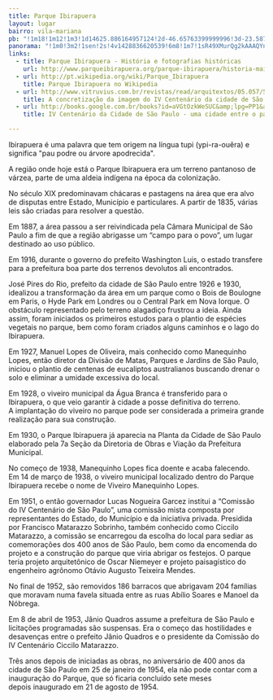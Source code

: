 ```yaml
---
title: Parque Ibirapuera
layout: lugar
bairro: vila-mariana
pb: "!1m18!1m12!1m3!1d14625.886164957124!2d-46.65763399999996!3d-23.587416000000008!2m3!1f0!2f0!3f0!3m2!1i1024!2i768!4f13.1!3m3!1m2!1s0x94ce59f1069d11d1%3A0xcb936109af9ce541!2sIbirapuera+Park!5e0!3m2!1sen!2sbr!4v1427341386106"
panorama: "!1m0!3m2!1sen!2s!4v1428836620539!6m8!1m7!1sR49XMurQg2kAAAQYn8lKWg!2m2!1d-23.586272!2d-46.655585!3f18.622810298858838!4f-7.945617275002036!5f0.4000000000000002"
links: 
  - title: Parque Ibirapuera - História e fotografias históricas
    url: http://www.parqueibirapuera.org/parque-ibirapuera/historia-mais-completa/    	
  - url: http://pt.wikipedia.org/wiki/Parque_Ibirapuera
    title: Parque Ibirapuera no Wikipedia
  - url: http://www.vitruvius.com.br/revistas/read/arquitextos/05.057/507
    title: A concretização da imagem do IV Centenário da cidade de São Paulo - o Parque do Ibirapuera
  - url: http://books.google.com.br/books?id=aVGtOzkWeSUC&amp;lpg=PP1&amp;pg=PA78#v=twopage&amp;q&amp;f=false
    title: IV Centenário da Cidade de São Paulo - uma cidade entre o passado e o futuro

---
```

Ibirapuera é uma palavra que tem origem na língua tupi (ypi-ra-ouêra) e significa "pau podre ou árvore apodrecida".

A região onde hoje está o Parque Ibirapuera era um terreno pantanoso de várzea, parte de uma aldeia indígena na época da colonização.

No século XIX predominavam chácaras e pastagens na área que era alvo de disputas entre Estado, Município e particulares. A partir de 1835, várias leis são criadas para resolver a questão.

Em 1887, a área passou a ser reivindicada pela Câmara Municipal de São Paulo a fim de que a região abrigasse um “campo para o povo”, um lugar destinado ao uso público.

Em 1916, durante o governo do prefeito Washington Luis, o estado transfere para a prefeitura boa parte dos terrenos devolutos ali encontrados.

José Pires do Rio, prefeito da cidade de São Paulo entre 1926 e 1930, idealizou a transformação da área em um parque como o Bois de Boulogne em Paris, o Hyde Park em Londres ou o Central Park em Nova Iorque. O obstáculo representado pelo terreno alagadiço frustrou a ideia. Ainda assim, foram iniciados os primeiros estudos para o plantio de espécies vegetais no parque, bem como foram criados alguns caminhos e o lago do Ibirapuera.

Em 1927, Manuel Lopes de Oliveira, mais conhecido como Manequinho Lopes, então diretor da Divisão de Matas, Parques e Jardins de São Paulo, iniciou o plantio de centenas de eucaliptos australianos buscando drenar o solo e eliminar a umidade excessiva do local.

Em 1928, o viveiro municipal da Água Branca é transferido para o Ibirapuera, o que veio garantir à cidade a posse definitiva do terreno. A implantação do viveiro no parque pode ser considerada a primeira grande realização para sua construção.

Em 1930, o Parque Ibirapuera já aparecia na Planta da Cidade de São Paulo elaborado pela 7a Seção da Diretoria de Obras e Viação da Prefeitura Municipal.

No começo de 1938, Manequinho Lopes fica doente e acaba falecendo. Em 14 de março de 1938, o viveiro municipal localizado dentro do Parque Ibirapuera recebe o nome de Viveiro Manequinho Lopes.

Em 1951, o então governador Lucas Nogueira Garcez institui a “Comissão do IV Centenário de São Paulo”, uma comissão mista composta por representantes do Estado, do Município e da iniciativa privada. Presidida por Francisco Matarazzo Sobrinho, também conhecido como Ciccilo Matarazzo, a comissão se encarregou da escolha do local para sediar as comemorações dos 400 anos de São Paulo, bem como da encomenda do projeto e a construção do parque que viria abrigar os festejos. O parque teria projeto arquitetônico de Oscar Niemeyer e projeto paisagístico do engenheiro agrônomo Otávio Augusto Teixeira Mendes.

No final de 1952, são removidos 186 barracos que abrigavam 204 famílias que moravam numa favela situada entre as ruas Abílio Soares e Manoel da Nóbrega.

Em 8 de abril de 1953, Jânio Quadros assume a prefeitura de São Paulo e licitações programadas são suspensas. Era o começo das hostilidades e desavenças entre o prefeito Jânio Quadros e o presidente da Comissão do IV Centenário Ciccilo Matarazzo.

Três anos depois de iniciadas as obras, no aniversário de 400 anos da cidade de São Paulo em 25 de janeiro de 1954, ela não pode contar com a inauguração do Parque, que só ficaria concluído sete meses depois inaugurado em 21 de agosto de 1954.